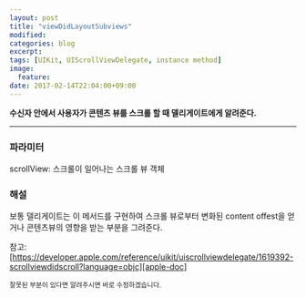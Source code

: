 ```yaml
---
layout: post
title: "viewDidLayoutSubviews"
modified:
categories: blog
excerpt:
tags: [UIKit, UIScrollViewDelegate, instance method]
image:
  feature:
date: 2017-02-14T22:04:00+09:00
---
```

**수신자 안에서 사용자가 콘텐츠 뷰를 스크롤 할 때 델리게이트에게 알려준다.**

----
### 파라미터
scrollView: 스크롤이 일어나는 스크롤 뷰 객체

### 해설
보통 델리게이트는 이 메서드를 구현하여 스크롤 뷰로부터 변화된 content offest을 얻거나 콘텐츠뷰의 영향을 받는 부분을 그려준다.

참고: [https://developer.apple.com/reference/uikit/uiscrollviewdelegate/1619392-scrollviewdidscroll?language=objc][apple-doc]


<sub>잘못된 부분이 있다면 알려주시면 바로 수정하겠습니다.</sub>

[apple-doc]: https://developer.apple.com/reference/uikit/uiscrollviewdelegate/1619392-scrollviewdidscroll?language=objc
